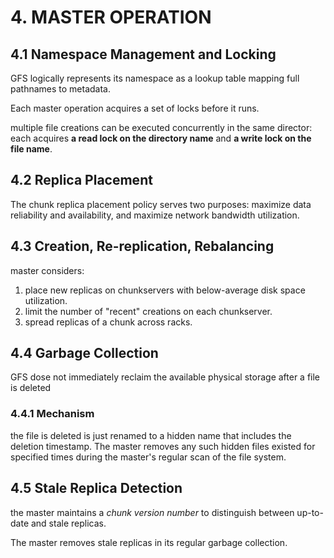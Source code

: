 

# 4. MASTER OPERATION

## 4.1 Namespace Management and Locking

GFS logically represents its namespace as a lookup table mapping full pathnames to metadata.

Each master operation acquires a set of locks before it runs.

multiple file creations can be executed concurrently in the same director: each acquires **a read lock on the directory name** and **a write lock on the file name**.

## 4.2 Replica Placement

The chunk replica placement policy serves two purposes: maximize data reliability and availability, and maximize network bandwidth utilization.

## 4.3 Creation, Re-replication, Rebalancing

master considers:

1. place new replicas on chunkservers with below-average disk space utilization.
2. limit the number of "recent" creations on each chunkserver.
3. spread replicas of a chunk across racks.

## 4.4 Garbage Collection

GFS dose not immediately reclaim the available physical storage after a file is deleted

### 4.4.1 Mechanism

the file is deleted is just renamed to a hidden name that includes the deletion timestamp. The master removes any such hidden files existed for specified times during the master's regular scan of the file system.

## 4.5 Stale Replica Detection

the master maintains a *chunk version number* to distinguish between up-to-date and stale replicas.

The master removes stale replicas in its regular garbage collection.



